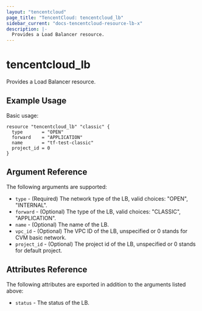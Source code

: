 ```yaml
---
layout: "tencentcloud"
page_title: "TencentCloud: tencentcloud_lb"
sidebar_current: "docs-tencentcloud-resource-lb-x"
description: |-
  Provides a Load Balancer resource.
---
```


# tencentcloud_lb

Provides a Load Balancer resource.

## Example Usage

Basic usage:

```hcl
resource "tencentcloud_lb" "classic" {
  type       = "OPEN"
  forward    = "APPLICATION"
  name       = "tf-test-classic"
  project_id = 0
}
```

## Argument Reference

The following arguments are supported:

* `type` - (Required)  The network type of the LB, valid choices: "OPEN", "INTERNAL".
* `forward` - (Optional) The type of the LB, valid choices: "CLASSIC", "APPLICATION".
* `name` - (Optional) The name of the LB.
* `vpc_id` - (Optional) The VPC ID of the LB, unspecified or 0 stands for CVM basic network.
* `project_id` - (Optional) The project id of the LB, unspecified or 0 stands for default project.

## Attributes Reference

The following attributes are exported in addition to the arguments listed above:

* `status` - The status of the LB.
